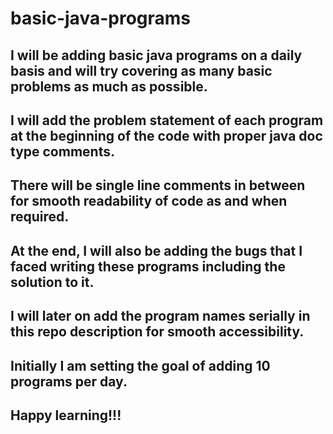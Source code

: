 # basic-java-programs

## I will be adding basic java programs on a daily basis and will try covering as many basic problems as much as possible.
## I will add the problem statement of each program at the beginning of the code with proper java doc type comments.
## There will be single line comments in between for smooth readability of code as and when required.
## At the end, I will also be adding the bugs that I faced writing these programs including the solution to it.
## I will later on add the program names serially in this repo description for smooth accessibility.
## Initially I am setting the goal of adding 10 programs per day.

## Happy learning!!!
